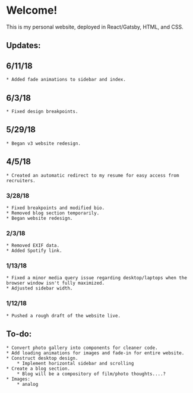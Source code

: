 # Welcome!

This is my personal website, deployed in React/Gatsby, HTML, and CSS.

## Updates:


## 6/11/18

    * Added fade animations to sidebar and index.

## 6/3/18

    * Fixed design breakpoints.


## 5/29/18

    * Began v3 website redesign.


## 4/5/18

    * Created an automatic redirect to my resume for easy access from recruiters.


### 3/28/18
    
    * Fixed breakpoints and modified bio.
    * Removed blog section temporarily.
    * Began website redesign.

### 2/3/18

    * Removed EXIF data.
    * Added Spotify link.

### 1/13/18

    * Fixed a minor media query issue regarding desktop/laptops when the browser window isn't fully maximized.
    * Adjusted sidebar width.

### 1/12/18

    * Pushed a rough draft of the website live.

## To-do:

    * Convert photo gallery into components for cleaner code.
    * Add loading animations for images and fade-in for entire website.
    * Construct desktop design.
        * Implement horizontal sidebar and scrolling
    * Create a blog section.
        * Blog will be a compository of film/photo thoughts....?
    * Images:
        * analog

